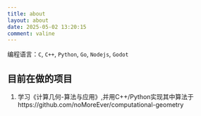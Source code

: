 ```yaml
---
title: about
layout: about
date: 2025-05-02 13:20:15
comment: valine
---
```

编程语言：`C`, `C++`, `Python`, `Go`, `Nodejs`, `Godot`
## 目前在做的项目
1. 学习《计算几何-算法与应用》,并用C++/Python实现其中算法于https://github.com/noMoreEver/computational-geometry

